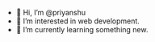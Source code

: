 - 👋 Hi, I’m @priyanshu
- 👀 I’m interested in web development.
- 🌱 I’m currently learning something new.

<!---
priyansh765/priyansh765 is a ✨ special ✨ repository because its `README.md` (this file) appears on your GitHub profile.
You can click the Preview link to take a look at your changes.
--->
